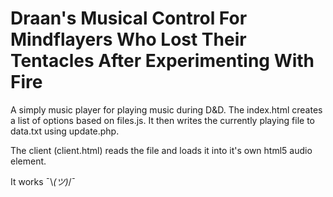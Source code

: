 # Draan's Musical Control For Mindflayers Who Lost Their Tentacles After Experimenting With Fire
A simply music player for playing music during D&D. The index.html creates a list of options based on files.js.
It then writes the currently playing file to data.txt using update.php.

The client (client.html) reads the file and loads it into it's own html5 audio element.

It works ¯\\_(ツ)_/¯

